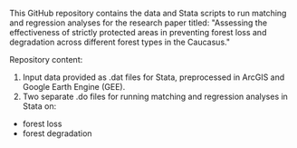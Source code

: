 This GitHub repository contains the data and Stata scripts to run matching and regression analyses for the research paper titled:
"Assessing the effectiveness of strictly protected areas in preventing forest loss and degradation across different forest types in the Caucasus."

Repository content:
1) Input data provided as .dat files for Stata, preprocessed in ArcGIS and Google Earth Engine (GEE).
2) Two separate .do files for running matching and regression analyses in Stata on:
- forest loss 
- forest degradation


